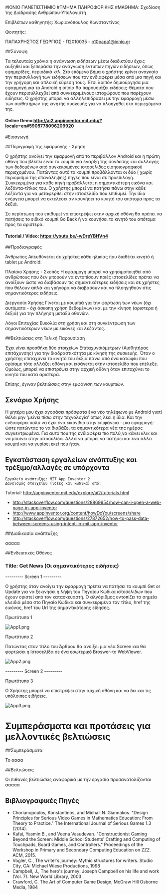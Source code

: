 #ΙΟΝΙΟ ΠΑΝΕΠΙΣΤΗΜΙΟ
#ΤΜΗΜΑ ΠΛΗΡΟΦΟΡΙΚΗΣ
#ΜΑΘΗΜΑ: Σχεδίαση της Διάδρασης Ανθρώπου-Υπολογιστή

Επιβλέπων καθηγητής: Χωριανόπουλος Κωνσταντίνος

Φοιτητής:

ΠΑΠΑΧΡΗΣΤΟΣ ΓΕΩΡΓΙΟΣ - Π2010035 - p10papa1@ionio.gr

##Σύνοψη

Τα τελευταία χρόνια η ανάγνωση ειδήσεων μέσω διαδικτύου έχεις αυξηθεί και ξεπεράσει την ανάγνωση έντυπων 
πηγών ειδήσεων, όπως εφημερίδες, περιοδικά κτλ.
Στο επόμενο βήμα ο χρήστης κρίνει αναγκαίο την περισυλλογή των ειδήσεων που τον ενδιαφέρει μέσα από μια πηγή
και την γρήγορη και απλοική εύρεση τους. Έτσι λοιπόν δημιούργησα μια εφαρμογή για το Android η οποία θα παρουσιάζει
ειδήσεις-θέματα που έχουν περισυλλεχθεί από συγκεκριμένους ιστοχώρους που παρέχουν ειδήσεις.
Ο χρήστης μπορεί να αλληλεπιδρασει με την εφαρμογή μέσω των αισθητήρων της κινητής συσκευής για να πλοηγηθεί στα περιεχόμενα της.

#### Online Demo http://ai2.appinventor.mit.edu/?locale=en#5905778096209920


#Εισαγωγή 


##Περιγραφή της εφαρμογής - Χρήση

Ο χρήστης ανοίγει την εφαρμογή από το περιβάλλον Android και η πρώτη οθόνη που βλέπει είναι το κουμπί για έναρξη της σύνδεσης και συλλογής των δεδομένων από συγκεκριμένες ιστοσελίδες εισησιογραφικού περιεχομένου.
Πατώντας αυτό το κουμπί προβάλλονται οι δύο ( χωρίς περιορισμό της επανάληψης) πηγές που είναι σε προεπιλογή. Συγκεκριμένα για κάθε πηγή προβάλλεται η σημαντικότερη εικόνα και λεζάντα-τίτλος του.
Ο χρήστης μπορεί να πατήσει πάνω στην κάθε λεζάντα για να μεταφερθεί στην ιστοσελίδα που επιθυμεί.
Την ίδια ενέργεια μπορεί να εκτελέσει αν κουνήσει το κινητό του απότομα προς τα δεξιά.

Σε περίπτωση που επιθυμεί να επιστρέψει στην αρχική οθόνη θα πρέπει να πατήσεις το ειδικό κουμπί Go Back ή να κουνήσει το κινητό του απότομα προς τα αριστερά.


#### Tutorial / Video:  https://youtu.be/-wDrpYBHVn4

##Προδιαγραφές


Άνθρωπος
Απευθύνεται σε χρήστες κάθε ηλικίας που διαθέτει κινητό ή tablet με Android.

Πλαίσιο Χρήσης - Σκοπός
Η εφαρμογή μπορεί να χρησιμοποιηθεί από ανθρώπους που δεν μπορούν να εντοπίσουν ποιές ιστοσελίδες πρέπει να ανοίξουν ώστε να διαβάσουν τις σημαντικότερες ειδήσεις και σε χρήστες που θέλουν απλά και γρήγορα να διαβάσουν και να πλοηγηθούν στις σημαντικότερες ειδήσεις.

Διεργασία Χρήσης
Γίνεται με κουμπιά για την φόρτωση των νέων (όχι αυτόματα - όχι άσκοπη χρήση δεδομένων) και με την κίνηση (αριστερα ή δεξιά) για την πλήγηση μεταξύ οθονών.

Λόγοι Επιτυχίας
Ευκολία στη χρήση και στη συγκέντρωση των σημαντικότερων νέων με εικόνες και λεζάντες.

##Βελτιώσεις στη Τελική Παρουσίαση

Έχει γίνει προσθήκη δύο στοιχείων Επιταχυνσιόμετρων (Αισθητήρας επιτάχυνσης) για την
διαδραστικότητα με κίνηση της συσκευής. 
Όταν ο χρήστης επιταχύνει το κινητό του δεξιά πάνω από ένα κατώφλι που ορίσαμε 
τότε αλλάζει οθόνη και εισάγεται στην ιστοσελίδα που επέλεξε.
Ομοίως, μπορεί να επιστρέψει στην αρχική οθόνη όταν επιταχύνει το κινητό του κατα αριστερά.

Επίσης, έγιναν βελτιώσεις στην εμφάνιση των κουμπιών.


##  Σενάριο Χρήσης

Η μητέρα μου έχει αγοράσει πρόσφατα ένα νέο τηλέφωνο με Android γιατί θέλει μην 'μείνει πίσω στην τεχνολογία' όπως λέει η ίδια.
Και την ενδιαφέρει πολύ να έχει ένα εικονίδιο στην επιφάνεια - μια εφαρμογή- ώστε πατώντας το να διαβάζει τα σημαντικότερα νέα
της ημέρας συγκεντρωμένα. Για αυτό που της ενδιαφέρει πιο πολύ,να κάνει κλικ και να μπαίνει στην ιστοσελίδα.
Αλλά να μπορεί να πατήσει και ένα άλλο κουμπί και να γυρίσει εκεί που ήταν.

## Εγκατάσταση εργαλείων ανάπτυξης και τρέξιμο/αλλαγές σε υπάρχοντα

    Εργαλείο ανάπτυξης: MIT App Inventor 2
    Δανεισμός στοιχείων (ιδέες και κώδικα) από: 
Tutorial:	http://appinventor.mit.edu/explore/ai2/tutorials.html
*	http://stackoverflow.com/questions/28869954/how-can-i-open-a-web-page-in-app-inventor
*	http://www.appinventor.org/content/howDoYou/screens/share
*	http://stackoverflow.com/questions/27872652/how-to-pass-data-between-screens-using-intent-in-mit-app-inventor

##Διαδικασία ανάπτυξης 

ααααα

##Ενδεικτικές Οθόνες

###  Title: Get News (Οι σημαντικότερες ειδήσεις)

--------- Screen 1 --------- 

Ο χρήστης όταν ανοίγει την εφαρμογή πρέπει να πατήσει το κουμπί Get or Update
για να ξεκινήσει η λήψη του Πηγαίου Κώδικα ιστοσελίδων που έχουν
οριστεί από τον κατασκευαστή.
Ο αλγόριθμος εντοπίζει τα σημεία κλειδιά μέσα στο Πηγαίο Κώδικα και συγκεκριμένα
τον τίτλο, href της εικόνας, href του Url της σημαντικότερης είδησης.

Πρωτότυπο 1

![App1.png](App1.png)

Πρωτότυπο 2

Πατώντας στον τίτλο του Άρθρου θα ανοίξει μια νέα Screen και 
θα φορτώσει η Ιστοσελίδα σε ένα εσωτερικό Broswer-το WebViewer.

![App2.png](App2.png)


--------- Screen 2 ---------


Πρωτότυπο 3

Ο Χρήστης μπορεί να επιστρέψει στην αρχική οθόνη και να δει και τις υπόλοιπες ειδήσεις.

![App3.png](App3.png)



# Συμπεράσματα και προτάσεις για μελλοντικές βελτιώσεις 

##Συμπεράσματα 

Το αααα

##Βελτιώσεις 

Οι πιθανές βελτιώσεις αναφορικά με την εργασία προσανατολίζονται ααααα

## Βιβλιογραφικές Πηγές 

*	Chorianopoulos, Konstantinos, and Michail N. Giannakos. "Design Principles for Serious Video Games in Mathematics Education: From Theory to Practice." The International Journal of Serious Games 1.3 (2014). 
*	Kafai, Yasmin B., and Veena Vasudevan. "Constructionist Gaming Beyond the Screen: Middle School Students' Crafting and Computing of Touchpads, Board Games, and Controllers." Proceedings of the Workshop in Primary and Secondary Computing Education on ZZZ. ACM, 2015. 
*	Vogler, C., The writer’s journey: Mythic structures for writers. Studio City, CA: Michael Wiese Productions, 1998 
*	Campbell, J., The hero's journey: Joseph Campbell on his life and work (Vol. 7). New World Library, 2003 
*	Crawford, C. The Art of Computer Game Design, McGraw Hill Osborne Media, 1984 
